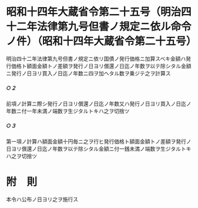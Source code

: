 # 昭和十四年大蔵省令第二十五号（明治四十二年法律第九号但書ノ規定ニ依ル命令ノ件）（昭和十四年大蔵省令第二十五号）
明治四十二年法律第九号但書ノ規定ニ依リ国債ノ発行価格ニ加算スベキ金額ハ発行価格ト額面金額トノ差額ヲ発行ノ日ヨリ償還ノ日迄ノ年数ヲ以テ除シタル金額ニ発行ノ日ヨリ買入ノ日迄ノ年数ニ四ヲ加ヘタル数ヲ乗ジテ之ヲ計算ス
##### ○２
前項ノ計算ニ際シ発行ノ日ヨリ償還ノ日迄ノ年数又ハ発行ノ日ヨリ買入ノ日迄ノ年数ニ付一年未満ノ端数ヲ生ジタルトキハ之ヲ切捨ツ
##### ○３
第一項ノ計算ハ額面金額十円毎ニ之ヲ行ヒ発行価格ト額面金額トノ差額ヲ発行ノ日ヨリ償還ノ日迄ノ年数ヲ以テ除シタル金額ニ付一銭未満ノ端数ヲ生ジタルトキハ之ヲ切捨ツ
# 附　則
本令ハ公布ノ日ヨリ之ヲ施行ス
